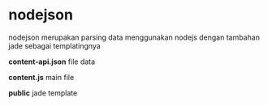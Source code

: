 # nodejson
nodejson merupakan parsing data menggunakan nodejs dengan tambahan jade sebagai templatingnya

<b>content-api.json</b>
file data

<b>content.js</b>
main file

<b>public</b>
jade template
